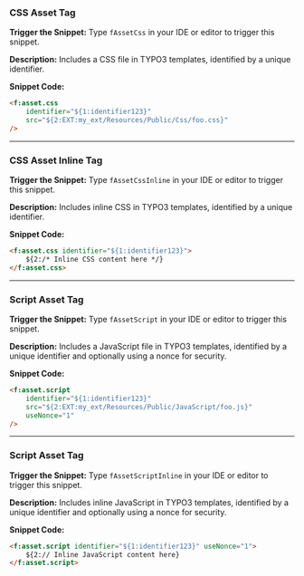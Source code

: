 ### CSS Asset Tag

**Trigger the Snippet:** Type `fAssetCss` in your IDE or editor to trigger this snippet.

**Description:**
Includes a CSS file in TYPO3 templates, identified by a unique identifier.

**Snippet Code:**

```html
<f:asset.css
    identifier="${1:identifier123}"
    src="${2:EXT:my_ext/Resources/Public/Css/foo.css}"
/>
```

---

### CSS Asset Inline Tag

**Trigger the Snippet:** Type `fAssetCssInline` in your IDE or editor to trigger this snippet.

**Description:**
Includes inline CSS in TYPO3 templates, identified by a unique identifier.

**Snippet Code:**

```html
<f:asset.css identifier="${1:identifier123}">
    ${2:/* Inline CSS content here */}
</f:asset.css>
```

---

### Script Asset Tag

**Trigger the Snippet:** Type `fAssetScript` in your IDE or editor to trigger this snippet.

**Description:**
Includes a JavaScript file in TYPO3 templates, identified by a unique identifier and optionally using a nonce for security.

**Snippet Code:**

```html
<f:asset.script
    identifier="${1:identifier123}"
    src="${2:EXT:my_ext/Resources/Public/JavaScript/foo.js}"
    useNonce="1"
/>
```

---

### Script Asset Tag

**Trigger the Snippet:** Type `fAssetScriptInline` in your IDE or editor to trigger this snippet.

**Description:**
Includes inline JavaScript in TYPO3 templates, identified by a unique identifier and optionally using a nonce for security.

**Snippet Code:**

```html
<f:asset.script identifier="${1:identifier123}" useNonce="1">
    ${2:// Inline JavaScript content here}
</f:asset.script>
```
